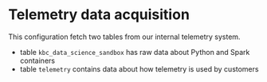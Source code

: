 # Telemetry data acquisition

This configuration fetch two tables from our internal telemetry system.

- table `kbc_data_science_sandbox` has raw data about Python and Spark containers
- table `telemetry` contains data about how telemetry is used by customers
